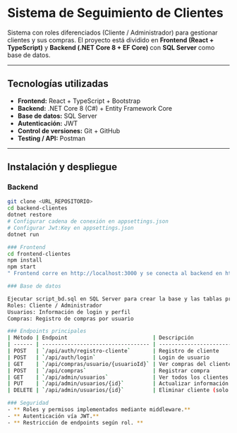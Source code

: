 # Sistema de Seguimiento de Clientes

Sistema con roles diferenciados (Cliente / Administrador) para gestionar clientes y sus compras. 
El proyecto está dividido en **Frontend (React + TypeScript)** y **Backend (.NET Core 8 + EF Core)** con **SQL Server** como base de datos.

---

## Tecnologías utilizadas

- **Frontend:** React + TypeScript + Bootstrap
- **Backend:** .NET Core 8 (C#) + Entity Framework Core
- **Base de datos:** SQL Server
- **Autenticación:** JWT
- **Control de versiones:** Git + GitHub
- **Testing / API:** Postman

---

## Instalación y despliegue

### Backend

```bash
git clone <URL_REPOSITORIO>
cd backend-clientes
dotnet restore
# Configurar cadena de conexión en appsettings.json
# Configurar Jwt:Key en appsettings.json
dotnet run

### Frontend
cd frontend-clientes
npm install
npm start
" Frontend corre en http://localhost:3000 y se conecta al backend en http://localhost:5177."

### Base de datos

Ejecutar script_bd.sql en SQL Server para crear la base y las tablas principales:
Roles: Cliente / Administrador
Usuarios: Información de login y perfil
Compras: Registro de compras por usuario

### Endpoints principales
| Método | Endpoint                           | Descripción                         |
| ------ | ---------------------------------- | ----------------------------------- |
| POST   | `/api/auth/registro-cliente`       | Registro de cliente                 |
| POST   | `/api/auth/login`                  | Login de usuario                    |
| GET    | `/api/compras/usuario/{usuarioId}` | Ver compras del cliente             |
| POST   | `/api/compras`                     | Registrar compra                    |
| GET    | `/api/admin/usuarios`              | Ver todos los clientes (solo admin) |
| PUT    | `/api/admin/usuarios/{id}`         | Actualizar información del usuario  |
| DELETE | `/api/admin/usuarios/{id}`         | Eliminar cliente (solo admin)       |

### Seguridad
- ** Roles y permisos implementados mediante middleware.**
- ** Autenticación vía JWT.**
- ** Restricción de endpoints según rol. **
